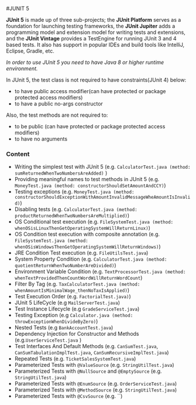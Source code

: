 #JUNIT 5

**JUnit 5** is made up of three sub-projects; the **JUnit Platform** serves as a foundation for launching testing frameworks, the 
**JUnit Jupiter** adds a programming model and extension model for writing tests and extensions, and the **JUnit Vintage** provides a 
TestEngine for running JUnit 3 and 4 based tests. It also has support in popular IDEs and build tools like IntelliJ, Eclipse, 
Gradle, etc.

*In order to use JUnit 5 you need to have Java 8 or higher runtime environment.*

In JUnit 5, the test class is not required to have constraints(JUnit 4) below: 

- to have public access modifier(can have protected or package protected access modifiers)
- to have a public no-args constructor

Also, the test methods are not required to:

- to be public (can have protected or package protected access modifiers)
- to have no arguments

### Content

- Writing the simplest test with JUnit 5 (e.g. `CalculatorTest.java (method: sumReturnedWhenTwoNumbersAreAdded)` )
- Providing meaningful names to test methods in JUnit 5 (e.g. `MoneyTest.java (method: constructorShouldSetAmountAndCCY)`)
- Testing exceptions (e.g. `MoneyTest.java (method: constructorShouldExceptionWithAmountInvalidMessageWheAmountIsInvalid)`)
- Disabling tests (e.g. `CalculatorTest.java (method: productReturnedWhenTwoNumbersAreMultiplied)`)
- OS Conditional test execution (e.g. `FileSystemTest.java (method: whenOSisLinuxThenGetOperatingSystemWillReturnLinux)`)
- OS Condition test execution with composite annotation (e.g. `FileSystemTest.java (method: whenOSisWindowsThenGetOperatingSystemWillReturnWindows)`)
- JRE Condition Test execution (e.g. `FileUtilsTest.java`)
- System Property Condition (e.g. `CalculatorTest.java (method: quotientReturnWhenTwoNumberAreDivided)`)
- Environment Variable Condition (e.g. `TextProcessorTest.java (method: whenTextProvidedThenCountWordWillReturnWordCount`)
- Filter By Tag (e.g. `TaxCalculatorTest.java (method: whenAmountIsMinimalWage_thenNoTaxIsApplied)`)
- Test Execution Order (e.g. `FactorialTest.java)`)
- JUnit 5 LifeCycle (e.g `MailServerTest.java`)
- Test Instance Lifecycle (e.g `GradeServiceTest.java`)
- Testing Exception (e.g `Calculator.java (method: throwExceptionWhenDivideByZero)`)
- Nested Tests (e.g `BankAccountTest.java`)
- Dependency Injection for Constructor and Methods (e.g.`UserServiceTest.java` )
- Test Interfaces And Default Methods (e.g. `CanSumTest.java`, `CanSumTabulationImplTest.java`, `CanSumRecursiveImplTest.java`)
- Repeated Tests (e.g. `TicketSalesSystemTest.java`)
- Parameterized Tests with `@ValueSource` (e.g. `StringUtilTest.java`)
- Parameterized Tests with `@NullSource` and `@EmptySource` (e.g. `StringUtilTest.java`)
- Parameterized Tests with `@EnumSource` (e.g. `OrderServiceTest.java`)
- Parameterized Tests with `@MethodSource` (e.g. `StringUtilTest.java`)
- Parameterized Tests with `@CsvSource` (e.g. ``)

